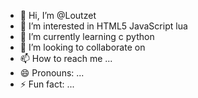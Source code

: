 - 👋 Hi, I’m @Loutzet
- 👀 I’m interested in HTML5 JavaScript lua 
- 🌱 I’m currently learning c python 
- 💞️ I’m looking to collaborate on
- 📫 How to reach me ...
- 😄 Pronouns: ...
- ⚡ Fun fact: ...

<!---
Loutzet/Loutzet is a ✨ special ✨ repository because its `README.md` (this file) appears on your GitHub profile.
You can click the Preview link to take a look at your changes.
--->
